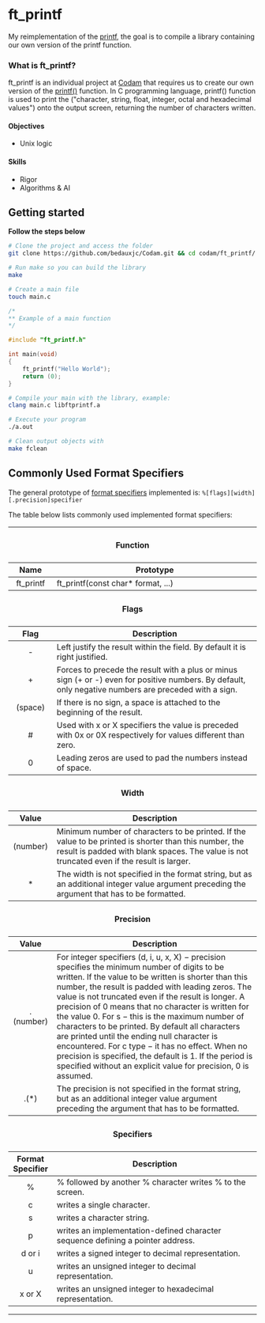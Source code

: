 # ft_printf
My reimplementation of the [printf](https://www.tutorialspoint.com/c_standard_library/c_function_printf.htm), the goal is to compile a library containing our own version of the printf function.

### What is ft_printf?
ft_printf is an individual project at [Codam](codam.nl) that requires us to create our own version of the [printf()](https://www.tutorialspoint.com/c_standard_library/c_function_printf.htm) function. In C programming language, printf() function is used to print the ("character, string, float, integer, octal and hexadecimal values") onto the output screen, returning the number of characters written.

#### Objectives
- Unix logic

#### Skills
- Rigor
- Algorithms & AI



## Getting started
**Follow the steps below**
```bash
# Clone the project and access the folder
git clone https://github.com/bedauxjc/Codam.git && cd codam/ft_printf/

# Run make so you can build the library
make

# Create a main file
touch main.c
```

```c
/*
** Example of a main function
*/

#include "ft_printf.h"

int main(void)
{
	ft_printf("Hello World");
	return (0);
}
```

```bash
# Compile your main with the library, example:
clang main.c libftprintf.a

# Execute your program
./a.out

# Clean output objects with
make fclean

```

## Commonly Used Format Specifiers
The general prototype of [format specifiers](https://www.programiz.com/cpp-programming/library-function/cstdio/printf) implemented is:
<code>%[flags][width][.precision]specifier</code>

The table below lists commonly used implemented format specifiers:

<table>
    <thead>
        <tr>
            <th colspan=3><h4>Function</h4></th>
        </tr>
        <tr>
            <th>Name</th>
            <th>Prototype</th>
        </tr>
    </thead>
    <tbody>
	</thead>
        <tr>
            <td align="center">ft_printf</td>
            <td>ft_printf(const char* format, ...)</td>
        </tr>
    </tbody>
        <tr>
            <th colspan=3><h4>Flags</h4></th>
        </tr>
        <tr>
            <th>Flag</th>
            <th>Description</th>
        </tr>
    </thead>
    <tbody>
	</thead>
        <tr>
            <td align="center">-</td>
            <td>Left justify the result within the field. By default it is right justified.</td>
        </tr>
        <tr>
            <td align="center">+</td>
            <td>Forces to precede the result with a plus or minus sign (+ or -) even for positive numbers. By default, only negative numbers are preceded with a sign.</td>
        </tr>
        <tr>
            <td align="center">(space)</td>
            <td>If there is no sign, a space is attached to the beginning of the result.</td>
        </tr>
        <tr>
            <td align="center">#</td>
            <td>Used with x or X specifiers the value is preceded with 0x or 0X respectively for values different than zero.</td>
        </tr>
        <tr>
            <td align="center">0</td>
            <td>Leading zeros are used to pad the numbers instead of space.</td>
        </tr>
    </tbody>
	<thead>
        <tr>
            <th colspan=3><h4>Width</h4></th>
        </tr>
        <tr>
            <th>Value</th>
            <th>Description</th>
        </tr>
    </thead>
    <tbody>
	</thead>
        <tr>
            <td align="center">(number)</td>
            <td>Minimum number of characters to be printed. If the value to be printed is shorter than this number, the result is padded with blank spaces. The value is not truncated even if the result is larger.</td>
        </tr>
        <tr>
            <td align="center">*</td>
            <td>The width is not specified in the format string, but as an additional integer value argument preceding the argument that has to be formatted.</td>
        </tr>
    </tbody>
	<thead>
        <tr>
            <th colspan=3><h4>Precision</h4></th>
        </tr>
        <tr>
            <th>Value</th>
            <th>Description</th>
        </tr>
    </thead>
    <tbody>
	</thead>
        <tr>
            <td align="center">.(number)</td>
            <td>For integer specifiers (d, i, u, x, X) − precision specifies the minimum number of digits to be written. If the value to be written is shorter than this number, the result is padded with leading zeros. The value is not truncated even if the result is longer. A precision of 0 means that no character is written for the value 0. For s − this is the maximum number of characters to be printed. By default all characters are printed until the ending null character is encountered. For c type − it has no effect. When no precision is specified, the default is 1. If the period is specified without an explicit value for precision, 0 is assumed.</td>
        </tr>
        <tr>
            <td align="center">.(*)</td>
            <td>The precision is not specified in the format string, but as an additional integer value argument preceding the argument that has to be formatted.</td>
        </tr>
    </tbody>
    <thead>
        <tr>
            <th colspan=3><h4>Specifiers</h4></th>
        </tr>
        <tr>
            <th>Format Specifier</th>
            <th>Description</th>
        </tr>
    </thead>
    <tbody>
	</thead>
        <tr>
            <td align="center">%</td>
            <td>% followed by another % character writes % to the screen.</td>
        </tr>
        <tr>
            <td align="center">c</td>
            <td>writes a single character.</td>
        </tr>
        <tr>
            <td align="center">s</td>
            <td>writes a character string.</td>
        </tr>
        <tr>
            <td align="center">p</td>
            <td>writes an implementation-defined character sequence defining a pointer address.</td>
        </tr>
        <tr>
            <td align="center">d or i</td>
            <td>writes a signed integer to decimal representation.</td>
        </tr>
        <tr>
            <td align="center">u</td>
            <td>writes an unsigned integer to decimal representation.</td>
        </tr>
        <tr>
            <td align="center">x or X</td>
            <td>writes an unsigned integer to hexadecimal representation.</td>
        </tr>
    </tbody>
</table>

---

